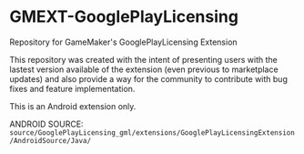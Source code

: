 # GMEXT-GooglePlayLicensing
Repository for GameMaker's GooglePlayLicensing Extension

This repository was created with the intent of presenting users with the lastest version available of the extension (even previous to marketplace updates) and also provide a way for the community to contribute with bug fixes and feature implementation.

This is an Android extension only.

ANDROID SOURCE: `source/GooglePlayLicensing_gml/extensions/GooglePlayLicensingExtension/AndroidSource/Java/`
